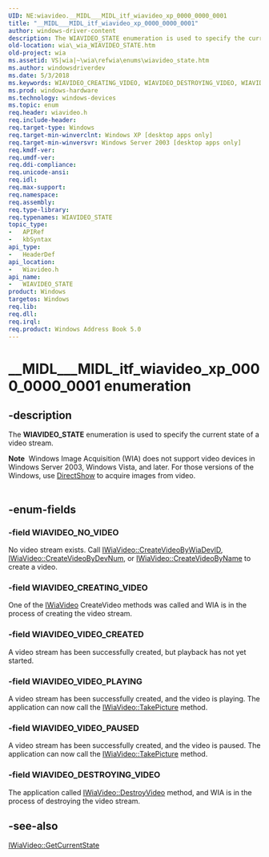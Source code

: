 ```yaml
---
UID: NE:wiavideo.__MIDL___MIDL_itf_wiavideo_xp_0000_0000_0001
title: "__MIDL___MIDL_itf_wiavideo_xp_0000_0000_0001"
author: windows-driver-content
description: The WIAVIDEO_STATE enumeration is used to specify the current state of a video stream.
old-location: wia\_wia_WIAVIDEO_STATE.htm
old-project: wia
ms.assetid: VS|wia|~\wia\refwia\enums\wiavideo_state.htm
ms.author: windowsdriverdev
ms.date: 5/3/2018
ms.keywords: WIAVIDEO_CREATING_VIDEO, WIAVIDEO_DESTROYING_VIDEO, WIAVIDEO_NO_VIDEO, WIAVIDEO_STATE, WIAVIDEO_STATE enumeration [WIA], WIAVIDEO_VIDEO_CREATED, WIAVIDEO_VIDEO_PAUSED, WIAVIDEO_VIDEO_PLAYING, __MIDL___MIDL_itf_wiavideo_xp_0000_0000_0001, _wia_WIAVIDEO_STATE, wia._wia_WIAVIDEO_STATE, wiavideo/WIAVIDEO_CREATING_VIDEO, wiavideo/WIAVIDEO_DESTROYING_VIDEO, wiavideo/WIAVIDEO_NO_VIDEO, wiavideo/WIAVIDEO_STATE, wiavideo/WIAVIDEO_VIDEO_CREATED, wiavideo/WIAVIDEO_VIDEO_PAUSED, wiavideo/WIAVIDEO_VIDEO_PLAYING
ms.prod: windows-hardware
ms.technology: windows-devices
ms.topic: enum
req.header: wiavideo.h
req.include-header: 
req.target-type: Windows
req.target-min-winverclnt: Windows XP [desktop apps only]
req.target-min-winversvr: Windows Server 2003 [desktop apps only]
req.kmdf-ver: 
req.umdf-ver: 
req.ddi-compliance: 
req.unicode-ansi: 
req.idl: 
req.max-support: 
req.namespace: 
req.assembly: 
req.type-library: 
req.typenames: WIAVIDEO_STATE
topic_type:
-	APIRef
-	kbSyntax
api_type:
-	HeaderDef
api_location:
-	Wiavideo.h
api_name:
-	WIAVIDEO_STATE
product: Windows
targetos: Windows
req.lib: 
req.dll: 
req.irql: 
req.product: Windows Address Book 5.0
---
```


# __MIDL___MIDL_itf_wiavideo_xp_0000_0000_0001 enumeration


## -description


The <b>WIAVIDEO_STATE</b> enumeration is used to specify the current state of a video stream.


<div class="alert"><b>Note</b>  Windows Image Acquisition (WIA) does not support video devices in Windows Server 2003, Windows Vista, and later. For those versions of the Windows, use <a href="http://msdn.microsoft.com/en-us/library/ms783323(VS.85).aspx">DirectShow</a> to acquire images from video.</div><div> </div>

## -enum-fields




### -field WIAVIDEO_NO_VIDEO

No video stream exists. Call <a href="https://msdn.microsoft.com/bc5379fb-54ba-4bcd-b302-e07676885106">IWiaVideo::CreateVideoByWiaDevID</a>, <a href="https://msdn.microsoft.com/0ea7ab75-7893-485d-a523-faa6019e1f67">IWiaVideo::CreateVideoByDevNum</a>, or <a href="https://msdn.microsoft.com/4ea34408-cf71-45d2-ac3b-6e3ad9622ae5">IWiaVideo::CreateVideoByName</a> to create a video.


### -field WIAVIDEO_CREATING_VIDEO

One of the <a href="https://msdn.microsoft.com/aed8bc1d-7b59-4276-a63f-8d9401faab1a">IWiaVideo</a> CreateVideo methods was called and WIA is in the process of creating the video stream.


### -field WIAVIDEO_VIDEO_CREATED

A video stream has been successfully created, but playback has not yet started.


### -field WIAVIDEO_VIDEO_PLAYING

A video stream has been successfully created, and the video is playing. The application can now call the <a href="https://msdn.microsoft.com/edd4b242-f4df-4f5b-8655-e697e78fef47">IWiaVideo::TakePicture</a> method.


### -field WIAVIDEO_VIDEO_PAUSED

A video stream has been successfully created, and the video is paused. The application can now call the <a href="https://msdn.microsoft.com/edd4b242-f4df-4f5b-8655-e697e78fef47">IWiaVideo::TakePicture</a> method.


### -field WIAVIDEO_DESTROYING_VIDEO

The application called <a href="https://msdn.microsoft.com/9c175fb1-8d3f-47a5-98d6-8f7d256b8f4e">IWiaVideo::DestroyVideo</a> method, and WIA is in the process of destroying the video stream.


## -see-also




<a href="https://msdn.microsoft.com/ccd5abb6-8baa-4751-a8f8-5120c78739b4">IWiaVideo::GetCurrentState</a>
 

 

